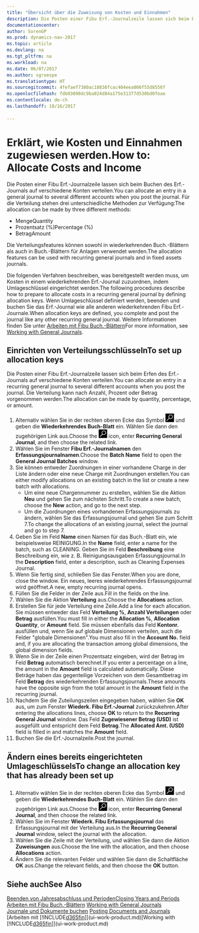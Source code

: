 ```yaml
---
title: "Übersicht über die Zuweisung von Kosten und Einnahmen"
description: Die Posten einer Fibu Erf.-Journalzeile lassen sich beim Erfen des Erf.-Journals auf verschiedene Konten verteilen.
documentationcenter: 
author: SorenGP
ms.prod: dynamics-nav-2017
ms.topic: article
ms.devlang: na
ms.tgt_pltfrm: na
ms.workload: na
ms.date: 06/07/2017
ms.author: sgroespe
ms.translationtype: HT
ms.sourcegitcommit: 4fefaef7380ac10836fcac404eea006f55d8556f
ms.openlocfilehash: fdb03090dc9ba024d84a175e313f7d530bd0feae
ms.contentlocale: de-ch
ms.lasthandoff: 10/16/2017

---
```

# <a name="how-to-allocate-costs-and-income"></a><span data-ttu-id="cb0ce-103">Erklärt, wie Kosten und Einnahmen zugewiesen werden.</span><span class="sxs-lookup"><span data-stu-id="cb0ce-103">How to: Allocate Costs and Income</span></span>
<span data-ttu-id="cb0ce-104">Die Posten einer Fibu Erf.-Journalzeile lassen sich beim Buchen des Erf.-Journals auf verschiedene Konten verteilen.</span><span class="sxs-lookup"><span data-stu-id="cb0ce-104">You can allocate an entry in a general journal to several different accounts when you post the journal.</span></span> <span data-ttu-id="cb0ce-105">Für die Verteilung stehen drei unterschiedliche Methoden zur Verfügung:</span><span class="sxs-lookup"><span data-stu-id="cb0ce-105">The allocation can be made by three different methods:</span></span>

* <span data-ttu-id="cb0ce-106">Menge</span><span class="sxs-lookup"><span data-stu-id="cb0ce-106">Quantity</span></span>
* <span data-ttu-id="cb0ce-107">Prozentsatz (%)</span><span class="sxs-lookup"><span data-stu-id="cb0ce-107">Percentage (%)</span></span>
* <span data-ttu-id="cb0ce-108">Betrag</span><span class="sxs-lookup"><span data-stu-id="cb0ce-108">Amount</span></span>

<span data-ttu-id="cb0ce-109">Die Verteilungsfeatures können sowohl in wiederkehrenden Buch.-Blättern als auch in Buch.-Blättern für Anlagen verwendet werden.</span><span class="sxs-lookup"><span data-stu-id="cb0ce-109">The allocation features can be used with recurring general journals and in fixed assets journals.</span></span>
<!--You can also distribute the cost or revenue of a line to an intercompany partner when you post a sales or purchase document. When you post the document, a line will be posted in your general journal, and a corresponding line will be created in the intercompany outbox.-->

<span data-ttu-id="cb0ce-110">Die folgenden Verfahren beschreiben, was bereitgestellt werden muss, um Kosten in einem wiederkehrenden Erf.-Journal zuzuordnen, indem Umlageschlüssel eingerichtet werden.</span><span class="sxs-lookup"><span data-stu-id="cb0ce-110">The following procedures describe how to prepare to allocate costs in a recurring general journal by defining allocation keys.</span></span> <span data-ttu-id="cb0ce-111">Wenn Umlageschlüssel definiert werden, beenden und buchen Sie das Erf.-Journal wie alle anderen wiederkehrenden Fibu Erf.-Journale.</span><span class="sxs-lookup"><span data-stu-id="cb0ce-111">When allocation keys are defined, you complete and post the journal like any other recurring general journal.</span></span> <span data-ttu-id="cb0ce-112">Weitere Informationen finden Sie unter [Arbeiten mit Fibu Buch.-Blättern](ui-work-general-journals.md)</span><span class="sxs-lookup"><span data-stu-id="cb0ce-112">For more information, see [Working with General Journals](ui-work-general-journals.md).</span></span>

## <a name="to-set-up-allocation-keys"></a><span data-ttu-id="cb0ce-113">Einrichten von Verteilungsschlüsseln</span><span class="sxs-lookup"><span data-stu-id="cb0ce-113">To set up allocation keys</span></span>
<span data-ttu-id="cb0ce-114">Die Posten einer Fibu Erf.-Journalzeile lassen sich beim Erfen des Erf.-Journals auf verschiedene Konten verteilen.</span><span class="sxs-lookup"><span data-stu-id="cb0ce-114">You can allocate an entry in a recurring general journal to several different accounts when you post the journal.</span></span> <span data-ttu-id="cb0ce-115">Die Verteilung kann nach Anzahl, Prozent oder Betrag vorgenommen werden.</span><span class="sxs-lookup"><span data-stu-id="cb0ce-115">The allocation can be made by quantity, percentage, or amount.</span></span>
1. <span data-ttu-id="cb0ce-116">Alternativ wählen Sie in der rechten oberen Ecke das Symbol ![Nach Seite oder Bericht suchen](media/ui-search/search_small.png "Nach Seite oder Bericht suchen") und geben die **Wiederkehrendes Buch-Blatt** ein. Wählen Sie dann den zugehörigen Link aus.</span><span class="sxs-lookup"><span data-stu-id="cb0ce-116">Choose the ![Search for Page or Report](media/ui-search/search_small.png "Search for Page or Report icon") icon, enter **Recurring General Journal**, and then choose the related link.</span></span>
2. <span data-ttu-id="cb0ce-117">Wählen Sie im Fenster **Fibu Erf.-Journalnamen** den **Erfassungsjournalnamen**.</span><span class="sxs-lookup"><span data-stu-id="cb0ce-117">Choose the **Batch Name** field to open the **General Journal Batches** window.</span></span>
3. <span data-ttu-id="cb0ce-118">Sie können entweder Zuordnungen in einer vorhandene Charge in der Liste ändern oder eine neue Charge mit Zuordnungen erstellen.</span><span class="sxs-lookup"><span data-stu-id="cb0ce-118">You can either modify allocations on an existing batch in the list or create a new batch with allocations.</span></span>
   * <span data-ttu-id="cb0ce-119">Um eine neue Chargennummer zu erstellen, wählen Sie die Aktion **Neu** und gehen Sie zum nächsten Schritt.</span><span class="sxs-lookup"><span data-stu-id="cb0ce-119">To create a new batch, choose the **New** action, and go to the next step.</span></span>
   * <span data-ttu-id="cb0ce-120">Um die Zuordnungen eines vorhandenen Erfassungsjournals zu ändern, wählen Sie das Erfassungsjournal und gehen Sie zum Schritt 7.</span><span class="sxs-lookup"><span data-stu-id="cb0ce-120">To change the allocations of an existing journal, select the journal and go to step 7.</span></span>    
4. <span data-ttu-id="cb0ce-121">Geben Sie im Feld **Name** einen Namen für das Buch.-Blatt ein, wie beispielsweise REINIGUNG.</span><span class="sxs-lookup"><span data-stu-id="cb0ce-121">In the **Name** field, enter a name for the batch, such as CLEANING.</span></span> <span data-ttu-id="cb0ce-122">Geben Sie im Feld **Beschreibung** eine Beschreibung ein, wie z. B. Reinigungsausgaben Erfassungsjournal.</span><span class="sxs-lookup"><span data-stu-id="cb0ce-122">In the **Description** field, enter a description, such as Cleaning Expenses Journal.</span></span>
5. <span data-ttu-id="cb0ce-123">Wenn Sie fertig sind, schließen Sie das Fenster.</span><span class="sxs-lookup"><span data-stu-id="cb0ce-123">When you are done, close the window.</span></span> <span data-ttu-id="cb0ce-124">Ein neues, leeres wiederkehrendes Erfassungsjournal wird geöffnet.</span><span class="sxs-lookup"><span data-stu-id="cb0ce-124">A new, empty recurring journal opens.</span></span>
6. <span data-ttu-id="cb0ce-125">Füllen Sie die Felder in der Zeile aus.</span><span class="sxs-lookup"><span data-stu-id="cb0ce-125">Fill in the fields on the line.</span></span>
7. <span data-ttu-id="cb0ce-126">Wählen Sie die Aktion **Verteilung** aus.</span><span class="sxs-lookup"><span data-stu-id="cb0ce-126">Choose the **Allocations** action.</span></span>
8. <span data-ttu-id="cb0ce-127">Erstellen Sie für jede Verteilung eine Zeile.</span><span class="sxs-lookup"><span data-stu-id="cb0ce-127">Add a line for each allocation.</span></span> <span data-ttu-id="cb0ce-128">Sie müssen entweder das Feld **Verteilung %**, **Anzahl Verteilungen** oder **Betrag** ausfüllen.</span><span class="sxs-lookup"><span data-stu-id="cb0ce-128">You must fill in either the **Allocation %**, **Allocation Quantity**, or **Amount** field.</span></span> <span data-ttu-id="cb0ce-129">Sie müssen ebenfalls das Feld **Kontonr.** ausfüllen und, wenn Sie auf globale Dimensionen verteilen, auch die Felder "globale Dimensionen".</span><span class="sxs-lookup"><span data-stu-id="cb0ce-129">You must also fill in the **Account No.** field and, if you are allocating the transaction among global dimensions, the global dimension fields.</span></span>
9. <span data-ttu-id="cb0ce-130">Wenn Sie in der Zeile einen Prozentsatz eingeben, wird der Betrag im Feld **Betrag** automatisch berechnet.</span><span class="sxs-lookup"><span data-stu-id="cb0ce-130">If you enter a percentage on a line, the amount in the **Amount** field is calculated automatically.</span></span> <span data-ttu-id="cb0ce-131">Diese Beträge haben das gegenteilige Vorzeichen von dem Gesamtbetrag im Feld **Betrag** des wiederkehrenden Erfassungsjournals.</span><span class="sxs-lookup"><span data-stu-id="cb0ce-131">These amounts have the opposite sign from the total amount in the **Amount** field in the recurring journal.</span></span>
10. <span data-ttu-id="cb0ce-132">Nachdem Sie die Zuteilungszeilen eingegeben haben, wählen Sie **OK** aus, um zum Fenster **Wiederk. Fibu Erf.-Journal** zurückzukehren.</span><span class="sxs-lookup"><span data-stu-id="cb0ce-132">After entering the allocations lines, choose **OK** to return to the **Recurring General Journal** window.</span></span> <span data-ttu-id="cb0ce-133">Das Feld **Zugewiesener Betrag (USD)** ist ausgefüllt und entspricht dem Feld **Betrag**.</span><span class="sxs-lookup"><span data-stu-id="cb0ce-133">The **Allocated Amt. (USD)** field is filled in and matches the **Amount** field.</span></span>
11. <span data-ttu-id="cb0ce-134">Buchen Sie die Erf.-Journalzeile.</span><span class="sxs-lookup"><span data-stu-id="cb0ce-134">Post the journal.</span></span>

## <a name="to-change-an-allocation-key-that-has-already-been-set-up"></a><span data-ttu-id="cb0ce-135">Ändern eines bereits eingerichteten Umlageschlüssels</span><span class="sxs-lookup"><span data-stu-id="cb0ce-135">To change an allocation key that has already been set up</span></span>
1. <span data-ttu-id="cb0ce-136">Alternativ wählen Sie in der rechten oberen Ecke das Symbol ![Nach Seite oder Bericht suchen](media/ui-search/search_small.png "Nach Seite oder Bericht suchen") und geben die **Wiederkehrendes Buch-Blatt** ein. Wählen Sie dann den zugehörigen Link aus.</span><span class="sxs-lookup"><span data-stu-id="cb0ce-136">Choose the ![Search for Page or Report](media/ui-search/search_small.png "Search for Page or Report icon") icon, enter **Recurring General Journal**, and then choose the related link.</span></span>
2. <span data-ttu-id="cb0ce-137">Wählen Sie im Fenster **Wiederk. Fibu Erfassungsjournal** das Erfassungsjournal mit der Verteilung aus.</span><span class="sxs-lookup"><span data-stu-id="cb0ce-137">In the **Recurring General Journal** window, select the journal with the allocation.</span></span>
3. <span data-ttu-id="cb0ce-138">Wählen Sie die Zeile mit der Verteilung, und wählen Sie dann die Aktion **Zuweisungen** aus.</span><span class="sxs-lookup"><span data-stu-id="cb0ce-138">Choose the line with the allocation, and then choose **Allocations** action.</span></span>
4. <span data-ttu-id="cb0ce-139">Ändern Sie die relevanten Felder und wählen Sie dann die Schaltfläche **OK** aus.</span><span class="sxs-lookup"><span data-stu-id="cb0ce-139">Change the relevant fields, and then choose the **OK** button.</span></span>

## <a name="see-also"></a><span data-ttu-id="cb0ce-140">Siehe auch</span><span class="sxs-lookup"><span data-stu-id="cb0ce-140">See Also</span></span>
[<span data-ttu-id="cb0ce-141">Beenden von Jahresabschluss und Perioden</span><span class="sxs-lookup"><span data-stu-id="cb0ce-141">Closing Years and Periods</span></span>](year-close-years-periods.md)  
<span data-ttu-id="cb0ce-142">[Arbeiten mit Fibu Buch.-Blättern](ui-work-general-journals.md)  </span><span class="sxs-lookup"><span data-stu-id="cb0ce-142">[Working with General Journals](ui-work-general-journals.md)  </span></span>  
<span data-ttu-id="cb0ce-143">[Journale und Dokumente buchen](ui-post-documents-journals.md)  </span><span class="sxs-lookup"><span data-stu-id="cb0ce-143">[Posting Documents and Journals](ui-post-documents-journals.md)  </span></span>  
<span data-ttu-id="cb0ce-144">[Arbeiten mit [!INCLUDE[d365fin](includes/d365fin_md.md)]](ui-work-product.md)</span><span class="sxs-lookup"><span data-stu-id="cb0ce-144">[Working with [!INCLUDE[d365fin](includes/d365fin_md.md)]](ui-work-product.md)</span></span>

